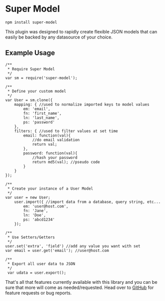 # Super Model

    npm install super-model

This plugin was designed to rapidly create flexible JSON models that can easily be backed by any datasource of your choice.

## Example Usage

```
/**
 * Require Super Model
 */
var sm = require('super-model');

/**
 * Define your custom model
 */
var User = sm.clone({
    mapping: { //used to normalize imported keys to model values
        em: 'email',
        fn: 'first_name',
        ln: 'last_name',
        ps: 'password'
    },
    filters: { //used to filter values at set time
        email: function(val){
            //do email validation
            return val;
        },
        password: function(val){
            //hash your password
            return md5(val); //pseudo code
        }
    }
});

/**
 * Create your instance of a User Model
 */
var user = new User;
    user.import({ //import data from a database, query string, etc...
        em: 'user@host.com',
        fn: 'Jane',
        ln: 'Doe',
        ps: 'abcd1234'
    });

/**
 * Use Setters/Getters
 */ 
user.set('extra', 'field') //add any value you want with set
var email = user.get('email'); //user@host.com

/**
 * Export all user data to JSON
 */
 var udata = user.export();
```

That's all that features currently available with this library and you can be sure that more will come as needed/requested. Head over to [GitHub](https://github.com/the-letter-e-production/npm-super-model) for feature requests or bug reports.
